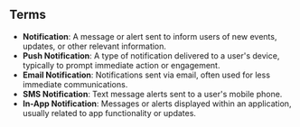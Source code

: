 ## Terms

- **Notification**: A message or alert sent to inform users of new events, updates, or other relevant information.
- **Push Notification**: A type of notification delivered to a user's device, typically to prompt immediate action or engagement.
- **Email Notification**: Notifications sent via email, often used for less immediate communications.
- **SMS Notification**: Text message alerts sent to a user's mobile phone.
- **In-App Notification**: Messages or alerts displayed within an application, usually related to app functionality or updates.
